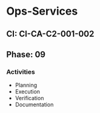 # Ops-Services

## CI: CI-CA-C2-001-002
## Phase: 09

### Activities
- Planning
- Execution
- Verification
- Documentation
